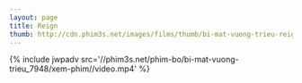 ```yaml
---
layout: page
title: Reign
thumb: http://cdn.phim3s.net/images/films/thumb/bi-mat-vuong-trieu-reign-2013.jpg
---
```

{% include jwpadv src='//phim3s.net/phim-bo/bi-mat-vuong-trieu_7948/xem-phim//video.mp4' %}